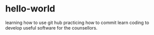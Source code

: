 # hello-world
learning how to use git hub
practicing how to commit
learn coding to develop useful software for the counsellors.
